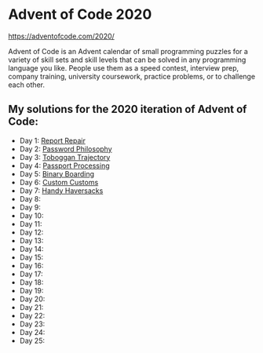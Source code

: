 # Advent of Code 2020

https://adventofcode.com/2020/

Advent of Code is an Advent calendar of small programming puzzles for a variety of skill sets and skill levels that can be solved in any programming language you like. People use them as a speed contest, interview prep, company training, university coursework, practice problems, or to challenge each other.

## My solutions for the 2020 iteration of Advent of Code:

* Day 1: [Report Repair](/day01)
* Day 2: [Password Philosophy](/day02)
* Day 3: [Toboggan Trajectory](/day03)
* Day 4: [Passport Processing](/day04)
* Day 5: [Binary Boarding](/day05)
* Day 6: [Custom Customs](/day06)
* Day 7: [Handy Haversacks](/day07)
* Day 8: 
* Day 9: 
* Day 10: 
* Day 11: 
* Day 12: 
* Day 13: 
* Day 14: 
* Day 15: 
* Day 16: 
* Day 17: 
* Day 18: 
* Day 19: 
* Day 20: 
* Day 21: 
* Day 22: 
* Day 23: 
* Day 24: 
* Day 25: 

